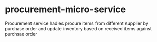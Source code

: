 # procurement-micro-service
Procurement service hadles procure items from different supplier by purchase order and update inventory based on received items against purchsae order
